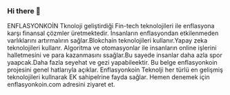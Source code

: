 ### Hi there 👋
ENFLASYONKOİN Tknoloji geliştirdiği Fin-tech teknolojileri ile enflasyona karşı finansal çözmler üretmektedir.
İnsanların enflasyondan etkilenmeden varlıklarını artırmalırın sağlar.Blokchain teknolojileri kullanır.Yapay zeka teknolojileri kullanr.
Algoritma ve otomasyonlar ile insanların online işlerini halletmesini ve para kazanmasını ssağlar.Bu sayede insanlar daha azla spor yaapcak.Daha fazla seyehat ve gezi yapabileektir.
Bu belge enflasyonkoin projesini genel hatlarıyla açıklar.
Enflasyonkoin Teknolji her türlü en gelişmiş teknolojileri kullnarak EK sahipelrine fayda sağlar.
Hemen denemek için enflasyonkoin.com adresini ziyaret et.
